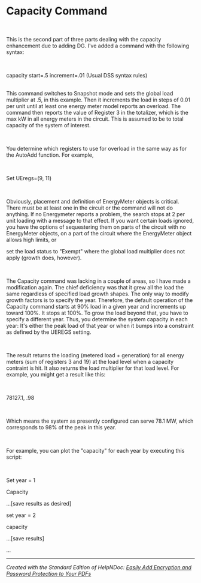 # Capacity Command

&nbsp;

This is the second part of three parts dealing with the capacity enhancement due to adding DG. I've added a command with the following syntax:

&nbsp;

capacity start=.5 increment=.01 (Usual DSS syntax rules)

\
This command switches to Snapshot mode and sets the global load multiplier at .5, in this example. Then it increments the load in steps of 0.01 per unit until at least one energy meter model reports an overload. The command then reports the value of Register 3 in the totalizer, which is the max kW in all energy meters in the circuit. This is assumed to be to total capacity of the system of interest.

&nbsp;

You determine which registers to use for overload in the same way as for the AutoAdd function. For example,

&nbsp;

Set UEregs=(9, 11)

&nbsp;

Obviously, placement and definition of EnergyMeter objects is critical. There must be at least one in the circuit or the command will not do anything. If no Energymeter reports a problem, the search stops at 2 per unit loading with a message to that effect. If you want certain loads ignored, you have the options of sequestering them on parts of the circuit with no EnergyMeter objects, on a part of the circuit where the EnergyMeter object allows high limits, or

set the load status to "Exempt" where the global load multiplier does not apply (growth does, however).

&nbsp;

The Capacity command was lacking in a couple of areas, so I have made a modification again. The chief deficiency was that it grew all the load the same regardless of specified load growth shapes. The only way to modify growth factors is to specify the year. Therefore, the default operation of the Capacity command starts at 90% load in a given year and increments up toward 100%. It stops at 100%. To grow the load beyond that, you have to specify a different year. Thus, you determine the system capacity in each year: It's either the peak load of that year or when it bumps into a constraint as defined by the UEREGS setting.

&nbsp;

The result returns the loading (metered load + generation) for all energy meters (sum of registers 3 and 19) at the load level when a capacity contraint is hit. It also returns the load multiplier for that load level. For example, you might get a result like this:

&nbsp;

&#55;8127.1, .98

&nbsp;

Which means the system as presently configured can serve 78.1 MW, which corresponds to 98% of the peak in this year.

&nbsp;

For example, you can plot the "capacity" for each year by executing this script:

&nbsp;

Set year = 1

Capacity

...\[save results as desired\]

set year = 2

capacity

...\[save results\]

...


***
_Created with the Standard Edition of HelpNDoc: [Easily Add Encryption and Password Protection to Your PDFs](<https://www.helpndoc.com/step-by-step-guides/how-to-generate-an-encrypted-password-protected-pdf-document/>)_
